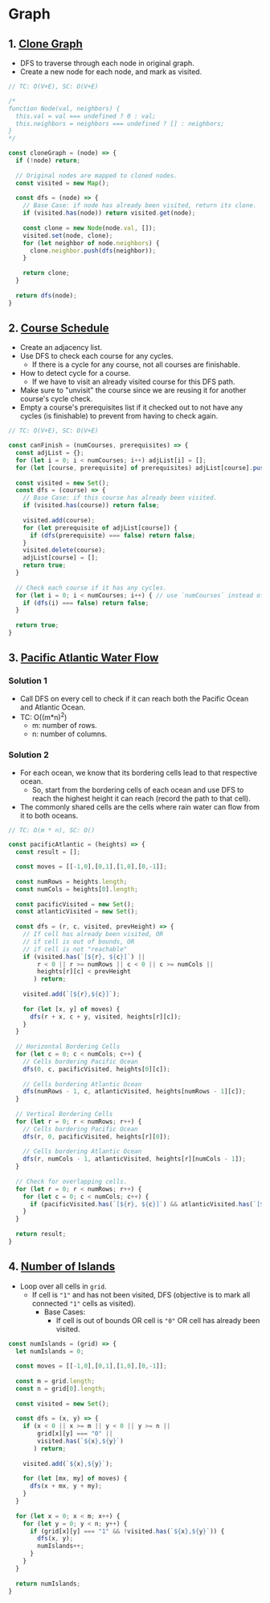 # Graph

## 1. [Clone Graph](https://leetcode.com/problems/clone-graph/)
- DFS to traverse through each node in original graph.
- Create a new node for each node, and mark as visited.
```js
// TC: O(V+E), SC: O(V+E)

/*
function Node(val, neighbors) {
  this.val = val === undefined ? 0 : val;
  this.neighbors = neighbors === undefined ? [] : neighbors;
}
*/

const cloneGraph = (node) => {
  if (!node) return;
  
  // Original nodes are mapped to cloned nodes.
  const visited = new Map();
  
  const dfs = (node) => {
    // Base Case: if node has already been visited, return its clone.
    if (visited.has(node)) return visited.get(node);
    
    const clone = new Node(node.val, []);
    visited.set(node, clone);
    for (let neighbor of node.neighbors) {
      clone.neighbor.push(dfs(neighbor));
    }
    
    return clone;
  }
  
  return dfs(node);
}
```

## 2. [Course Schedule](https://leetcode.com/problems/course-schedule/)
- Create an adjacency list.
- Use DFS to check each course for any cycles.
  - If there is a cycle for any course, not all courses are finishable.
- How to detect cycle for a course.
  - If we have to visit an already visited course for this DFS path.
- Make sure to "unvisit" the course since we are reusing it for another course's cycle check.
- Empty a course's prerequisites list if it checked out to not have any cycles (is finishable) to prevent from having to check again.
```js
// TC: O(V+E), SC: O(V+E)

const canFinish = (numCourses, prerequisites) => {
  const adjList = {};
  for (let i = 0; i < numCourses; i++) adjList[i] = [];
  for (let [course, prerequisite] of prerequisites) adjList[course].push(prerequisite);
  
  const visited = new Set();
  const dfs = (course) => {
    // Base Case: if this course has already been visited.
    if (visited.has(course)) return false;
    
    visited.add(course);
    for (let prerequisite of adjList[course]) {
      if (dfs(prerequisite) === false) return false;
    }
    visited.delete(course);
    adjList[course] = [];
    return true;
  }
  
  // Check each course if it has any cycles.
  for (let i = 0; i < numCourses; i++) { // use `numCourses` instead of the adjacency list to account for unconnected graphs.
    if (dfs(i) === false) return false;
  }
  
  return true;
}
```

## 3. [Pacific Atlantic Water Flow](https://leetcode.com/problems/pacific-atlantic-water-flow/)
### Solution 1
- Call DFS on every cell to check if it can reach both the Pacific Ocean and Atlantic Ocean.
- TC: O((m\*n)<sup>2</sup>)
  - m: number of rows.
  - n: number of columns.
### Solution 2
- For each ocean, we know that its bordering cells lead to that respective ocean.
  - So, start from the bordering cells of each ocean and use DFS to reach the highest height it can reach (record the path to that cell).
- The commonly shared cells are the cells where rain water can flow from it to both oceans.
```js
// TC: O(m * n), SC: O()

const pacificAtlantic = (heights) => {
  const result = [];

  const moves = [[-1,0],[0,1],[1,0],[0,-1]];
  
  const numRows = heights.length;
  const numCols = heights[0].length;
  
  const pacificVisited = new Set();
  const atlanticVisited = new Set();
  
  const dfs = (r, c, visited, prevHeight) => {
    // If cell has already been visited, OR
    // if cell is out of bounds, OR
    // if cell is not "reachable"
    if (visited.has(`[${r}, ${c}]`) ||
        r < 0 || r >= numRows || c < 0 || c >= numCols ||
        heights[r][c] < prevHeight
       ) return;
    
    visited.add(`[${r},${c}]`);
    
    for (let [x, y] of moves) {
      dfs(r + x, c + y, visited, heights[r][c]);
    }
  }
  
  // Horizontal Bordering Cells
  for (let c = 0; c < numCols; c++) {
    // Cells bordering Pacific Ocean
    dfs(0, c, pacificVisited, heights[0][c]);
    
    // Cells bordering Atlantic Ocean
    dfs(numRows - 1, c, atlanticVisited, heights[numRows - 1][c]);
  }
  
  // Vertical Bordering Cells
  for (let r = 0; r < numRows; r++) {
    // Cells bordering Pacific Ocean
    dfs(r, 0, pacificVisited, heights[r][0]);
    
    // Cells bordering Atlantic Ocean
    dfs(r, numCols - 1, atlanticVisited, heights[r][numCols - 1]);
  }
  
  // Check for overlapping cells.
  for (let r = 0; r < numRows; r++) {
    for (let c = 0; c < numCols; c++) {
      if (pacificVisited.has(`[${r}, ${c}]`) && atlanticVisited.has(`[${r}, ${c}]`)) result.push([r,c]);
    }
  }
  
  return result;
}
```

## 4. [Number of Islands](https://leetcode.com/problems/number-of-islands/)
- Loop over all cells in `grid`.
  - If cell is `"1"` and has not been visited, DFS (objective is to mark all connected `"1"` cells as visited).
    - Base Cases:
      - If cell is out of bounds OR cell is `"0"` OR cell has already been visited.
```js
const numIslands = (grid) => {
  let numIslands = 0;
  
  const moves = [[-1,0],[0,1],[1,0],[0,-1]];
  
  const m = grid.length;
  const n = grid[0].length;
  
  const visited = new Set();
  
  const dfs = (x, y) => {
    if (x < 0 || x >= m || y < 0 || y >= n ||
        grid[x][y] === "0" ||
        visited.has(`${x},${y}`)
       ) return;
    
    visited.add(`${x},${y}`);
    
    for (let [mx, my] of moves) {
      dfs(x + mx, y + my);
    }
  }
  
  for (let x = 0; x < m; x++) {
    for (let y = 0; y < n; y++) {
      if (grid[x][y] === "1" && !visited.has(`${x},${y}`)) {
        dfs(x, y);
        numIslands++;
      }
    }
  }
  
  return numIslands;
}
```

